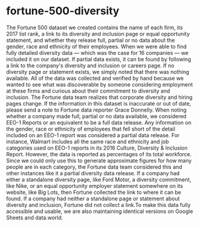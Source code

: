 # fortune-500-diversity
The Fortune 500 dataset we created contains the name of each firm, its 2017 list rank, a link to its diversity and inclusion page or equal opportunity statement, and whether they release full, partial or no data about the gender, race and ethnicity of their employees.
When we were able to find fully detailed diversity data — which was the case for 16 companies — we included it on our dataset. If partial data exists, it can be found by following a link to the company's diversity and inclusion or careers page. If no diversity page or statement exists, we simply noted that there was nothing available.
All of the data was collected and verified by hand because we wanted to see what was discoverable by someone considering employment at these firms and curious about their commitment to diversity and inclusion. The Fortune data team realizes that corporate diversity and hiring pages change. If the information in this dataset is inaccurate or out of date, please send a note to Fortune data reporter Grace Donnelly.
When noting whether a company made full, partial or no data available, we considered EEO-1 Reports or an equivalent to be a full data release. Any information on the gender, race or ethnicity of employees that fell short of the detail included on an EEO-1 report was considered a partial data release.
For instance, Walmart includes all the same race and ethnicity and job categories used on EEO-1 reports in its 2016 Culture, Diversity & Inclusion Report. However, the data is reported as percentages of its total workforce. Since we could only use this to generate approximate figures for how many people are in each category, the Fortune data team considered this and other instances like it a partial diversity data release.
If a company had either a standalone diversity page, like Ford Motor, a diversity commitment, like Nike, or an equal opportunity employer statement somewhere on its website, like Big Lots, then Fortune collected the link to where it can be found. If a company had neither a standalone page or statement about diversity and inclusion, Fortune did not collect a link.To make this data fully accessible and usable, we are also maintaining identical versions on Google Sheets and data.world.

 
